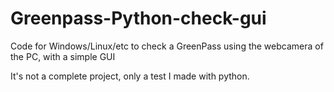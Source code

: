 # Greenpass-Python-check-gui
Code for Windows/Linux/etc to check a GreenPass using the webcamera of the PC, with a simple GUI

It's not a complete project, only a test I made with python.
